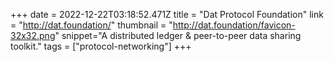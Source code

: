+++
date = 2022-12-22T03:18:52.471Z
title = "Dat Protocol Foundation"
link = "http://dat.foundation/"
thumbnail = "http://dat.foundation/favicon-32x32.png"
snippet="A distributed ledger & peer-to-peer data sharing toolkit."
tags = ["protocol-networking"]
+++

